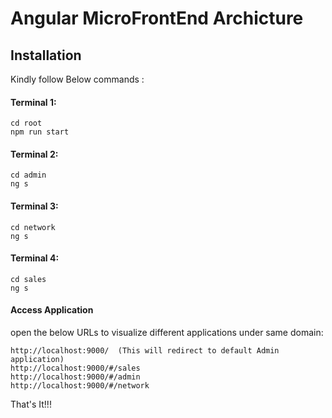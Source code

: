 # Angular MicroFrontEnd Archicture

## Installation

Kindly follow Below commands :

#### Terminal 1:

```
cd root
npm run start
```

#### Terminal 2:

```
cd admin
ng s
```

#### Terminal 3:

```
cd network
ng s
```

#### Terminal 4:

```
cd sales
ng s
```

#### Access Application

open the below URLs to visualize different applications under same domain:

```
http://localhost:9000/  (This will redirect to default Admin application)
http://localhost:9000/#/sales
http://localhost:9000/#/admin
http://localhost:9000/#/network
```

That's It!!!
